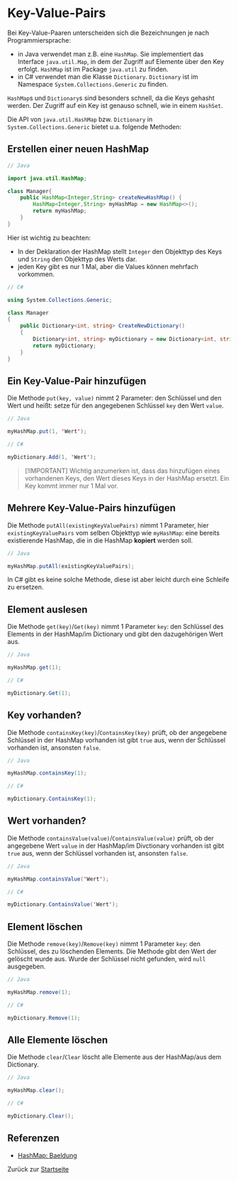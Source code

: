 # Key-Value-Pairs

Bei Key-Value-Paaren unterscheiden sich die Bezeichnungen je nach Programmiersprache:
- in Java verwendet man z.B. eine `HashMap`. Sie implementiert das Interface `java.util.Map`, in dem der Zugriff auf Elemente über den Key erfolgt. `HashMap` ist im Package `java.util` zu finden.
- in C# verwendet man die Klasse `Dictionary`. `Dictionary` ist im Namespace `System.Collections.Generic` zu finden.

`HashMap`s und `Dictionary`s sind besonders schnell, da die Keys gehasht werden. Der Zugriff auf ein Key ist genauso schnell, wie in einem `HashSet`. 

Die API von `java.util.HashMap` bzw. `Dictionary` in `System.Collections.Generic` bietet u.a. folgende Methoden:

## Erstellen einer neuen HashMap

```Java
// Java

import java.util.HashMap;

class Manager{
    public HashMap<Integer,String> createNewHashMap() {
        HashMap<Integer,String> myHashMap = new HashMap<>();
        return myHashMap;
    }
}
```
Hier ist wichtig zu beachten:
- In der Deklaration der HashMap stellt `Integer` den Objekttyp des Keys und `String` den Objekttyp des Werts dar.
- jeden Key gibt es nur 1 Mal, aber die Values können mehrfach vorkommen.

```csharp
// C# 

using System.Collections.Generic;

class Manager
{
    public Dictionary<int, string> CreateNewDictionary()
    {
        Dictionary<int, string> myDictionary = new Dictionary<int, string>();
        return myDictionary;
    }
}
```

## Ein Key-Value-Pair hinzufügen

Die Methode `put(key, value)` nimmt 2 Parameter: den Schlüssel und den Wert und heißt: setze für den angegebenen Schlüssel `key` den Wert `value`.

```Java
// Java

myHashMap.put(1, 'Wert');
```


```csharp
// C#

myDictionary.Add(1, 'Wert');
```

> [!IMPORTANT] Wichtig anzumerken ist, dass das hinzufügen eines vorhandenen Keys, den Wert dieses Keys in der HashMap ersetzt. Ein Key kommt immer nur 1 Mal vor.

## Mehrere Key-Value-Pairs hinzufügen

Die Methode `putAll(existingKeyValuePairs)` nimmt 1 Parameter, hier `existingKeyValuePairs` vom selben Objekttyp wie `myHashMap`: eine bereits existierende HashMap, die in die HashMap **kopiert** werden soll.

```Java
// Java

myHashMap.putAll(existingKeyValuePairs);
```

In C# gibt es keine solche Methode, diese ist aber leicht durch eine Schleife zu ersetzen.

## Element auslesen

Die Methode `get(key)`/`Get(key)` nimmt 1 Parameter `key`: den Schlüssel des Elements in der HashMap/im Dictionary und gibt den dazugehörigen Wert aus.

```Java
// Java

myHashMap.get(1);
```
```csharp
// C# 

myDictionary.Get(1);
```

## Key vorhanden?

Die Methode `containsKey(key)`/`ContainsKey(key)` prüft, ob der angegebene Schlüssel in der HashMap vorhanden ist gibt `true` aus, wenn der Schlüssel vorhanden ist, ansonsten `false`.

```Java
// Java

myHashMap.containsKey(1);
```
```csharp
// C# 

myDictionary.ContainsKey(1);
```

## Wert vorhanden?

Die Methode `containsValue(value)`/`ContainsValue(value)` prüft, ob der angegebene Wert `value` in der HashMap/im Divctionary vorhanden ist gibt `true` aus, wenn der Schlüssel vorhanden ist, ansonsten `false`.

```Java
// Java

myHashMap.containsValue('Wert');
```
```csharp
// C# 

myDictionary.ContainsValue('Wert');
```

## Element löschen

Die Methode `remove(key)`/`Remove(key)` nimmt 1 Parameter `key`: den Schlüssel, des zu löschenden Elements. Die Methode gibt den Wert der gelöscht wurde aus. Wurde der Schlüssel nicht gefunden, wird `null` ausgegeben.

```Java
// Java

myHashMap.remove(1);
```

```csharp
// C# 

myDictionary.Remove(1);
```

## Alle Elemente löschen

Die Methode `clear`/`Clear` löscht alle Elemente aus der HashMap/aus dem Dictionary.

```Java
// Java

myHashMap.clear();
```
```csharp
// C# 

myDictionary.Clear();
```

## Referenzen

- [HashMap: Baeldung](https://www.geeksforgeeks.org/java-util-hashmap-in-java-with-examples/?ref=lbp)

Zurück zur [Startseite](README.md)
